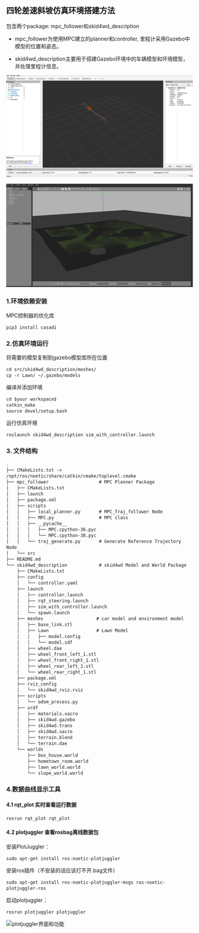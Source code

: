 ## 四轮差速斜坡仿真环境搭建方法

包含两个package: mpc_follower和skid4wd_description

* mpc_follower为使用MPC建立的planner和controller, 里程计采用Gazebo中模型的位置和姿态。

* skid4wd_description主要用于搭建Gazebo环境中的车辆模型和环境模型，并处理里程计信息。

![rviz显示效果](./figure/rviz.png)

![gazebo显示效果](./figure/gazebo.png)

### 1.环境依赖安装

MPC控制器的优化库

```
pip3 install casadi  
```

### 2.仿真环境运行
将需要的模型复制到gazebo模型库所在位置
```
cd src/skid4wd_description/meshes/
cp -r Lawn/ ~/.gazebo/models
```

编译并添加环境
```
cd $your workspace$
catkin_make
source devel/setup.bash
```

运行仿真环境
```
roslaunch skid4wd_description sim_with_controller.launch
```

### 3. 文件结构
```
.
├── CMakeLists.txt -> /opt/ros/noetic/share/catkin/cmake/toplevel.cmake
├── mpc_follower                   # MPC Planner Package
│   ├── CMakeLists.txt
│   ├── launch
│   ├── package.xml
│   ├── scripts
│   │   ├── local_planner.py       # MPC_Traj_follower Node
│   │   ├── MPC.py                 # MPC class
│   │   ├── __pycache__
│   │   │   ├── MPC.cpython-36.pyc
│   │   │   └── MPC.cpython-38.pyc
│   │   └── traj_generate.py       # Generate Reference Trajectory Node
│   └── src
├── README.md
└── skid4wd_description            # skid4wd Model and World Package
    ├── CMakeLists.txt
    ├── config
    │   └── controller.yaml
    ├── launch
    │   ├── controller.launch
    │   ├── rqt_steering.launch
    │   ├── sim_with_controller.launch
    │   └── spawn.launch
    ├── meshes                    # car model and environment model
    │   ├── base_link.stl
    │   ├── Lawn                  # Lawn Model
    │   │   ├── model.config
    │   │   └── model.sdf
    │   ├── wheel.dae
    │   ├── wheel_front_left_1.stl
    │   ├── wheel_front_right_1.stl
    │   ├── wheel_rear_left_1.stl
    │   └── wheel_rear_right_1.stl
    ├── package.xml
    ├── rviz_config
    │   └── skid4wd_rviz.rviz
    ├── scripts
    │   └── odom_process.py
    ├── urdf
    │   ├── materials.xacro
    │   ├── skid4wd.gazebo
    │   ├── skid4wd.trans
    │   ├── skid4wd.xacro
    │   ├── terrain.blend
    │   └── terrain.dae
    └── worlds
        ├── box_house.world
        ├── hometown_room.world
        ├── lawn_world.world
        └── slope_world.world
```

### 4.数据曲线显示工具

#### 4.1 rqt_plot 实时查看运行数据
```
rosrun rqt_plot rqt_plot
```

#### 4.2 plotjuggler 查看rosbag离线数据包 
 
安装PlotJuggler：
```
sudo apt-get install ros-noetic-plotjuggler
```

安装ros插件（不安装的话应该打不开.bag文件）
```
sudo apt-get install ros-noetic-plotjuggler-msgs ros-noetic-plotjuggler-ros
```

启动plotjuggler：
```
rosrun plotjuggler plotjuggler
```


![plotjuggler界面和功能](https://i-blog.csdnimg.cn/blog_migrate/81974b1199fd97b2b28ea56e3f94344f.jpeg)